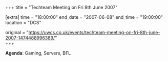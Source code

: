 +++
title = "Techteam Meeting on Fri 8th June 2007"

[extra]
time = "18:00:00"
end_date = "2007-06-08"
end_time = "19:00:00"
location = "DCS"

original = "https://uwcs.co.uk/events/techteam-meeting-on-fri-8th-june-2007-1474488996389/"    
+++

**Agenda**: Gaming, Servers, BFL


